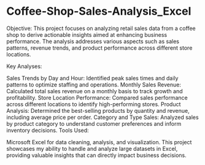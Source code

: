 # Coffee-Shop-Sales-Analysis_Excel

Objective:
This project focuses on analyzing retail sales data from a coffee shop to derive actionable insights aimed at enhancing business performance. The analysis addresses various aspects such as sales patterns, revenue trends, and product performance across different store locations.

Key Analyses:

Sales Trends by Day and Hour: Identified peak sales times and daily patterns to optimize staffing and operations.
Monthly Sales Revenue: Calculated total sales revenue on a monthly basis to track growth and profitability.
Store Location Performance: Compared sales performance across different locations to identify high-performing stores.
Product Analysis: Determined the best-selling products by quantity and revenue, including average price per order.
Category and Type Sales: Analyzed sales by product category to understand customer preferences and inform inventory decisions.
Tools Used:

Microsoft Excel for data cleaning, analysis, and visualization.
This project showcases my ability to handle and analyze large datasets in Excel, providing valuable insights that can directly impact business decisions.

